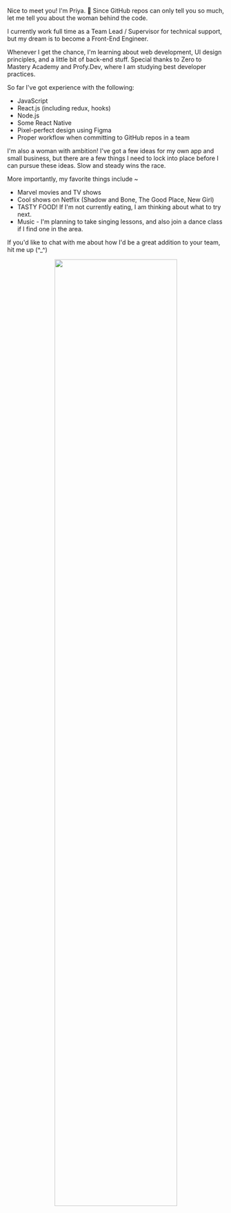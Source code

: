 Nice to meet you! I'm Priya. :vulcan_salute: Since GitHub repos can only tell you so much, let me tell you about the woman behind the code.

I currently work full time as a Team Lead / Supervisor for technical support, but my dream is to become a Front-End Engineer.

Whenever I get the chance, I'm learning about web development, UI design principles, and a little bit of back-end stuff.
Special thanks to Zero to Mastery Academy and Profy.Dev, where I am studying best developer practices. 

So far I've got experience with the following:
  * JavaScript
  * React.js (including redux, hooks)
  * Node.js
  * Some React Native
  * Pixel-perfect design using Figma
  * Proper workflow when committing to GitHub repos in a team

I'm also a woman with ambition! I've got a few ideas for my own app and small business, but there are a few things I need to lock into place before I can pursue these ideas. Slow and steady wins the race.

More importantly, my favorite things include ~
  * Marvel movies and TV shows
  * Cool shows on Netflix (Shadow and Bone, The Good Place, New Girl)
  * TASTY FOOD! If I'm not currently eating, I am thinking about what to try next.
  * Music - I'm planning to take singing lessons, and also join a dance class if I find one in the area.

If you'd like to chat with me about how I'd be a great addition to your team, hit me up (^_^)

<p align="center">
 <img src="https://user-images.githubusercontent.com/42794888/122637949-1f1bdb80-d0a6-11eb-92b3-a8abe12a7fbf.png" width="75%">
</p>
